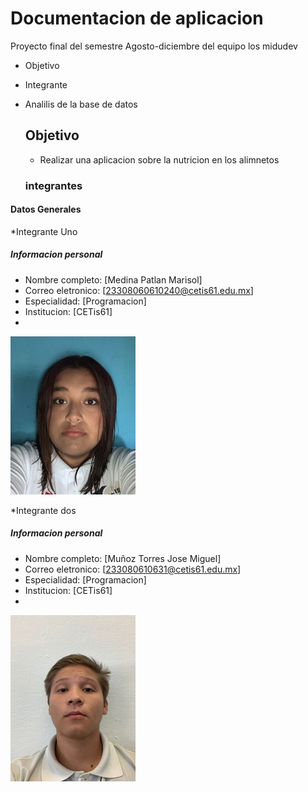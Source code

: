 # Documentacion de aplicacion 
Proyecto final del semestre Agosto-diciembre del equipo los midudev 

- Objetivo
- Integrante
- Analilis de la base de datos

  ## Objetivo
  * Realizar una aplicacion sobre la nutricion en los alimnetos

  ### integrantes
#### Datos Generales 
*Integrante Uno
##### Informacion personal
- Nombre completo:  [Medina Patlan Marisol]
- Correo eletronico: [23308060610240@cetis61.edu.mx]
- Especialidad:  [Programacion]
- Institucion: [CETis61]
- 
![mifoto](marisol.jpg)


*Integrante dos
##### Informacion personal
- Nombre completo:  [Muñoz Torres Jose Miguel]
- Correo eletronico:  [233080610631@cetis61.edu.mx]
- Especialidad:  [Programacion]
- Institucion:  [CETis61]
- 
![mifoto](foto.jpg)
